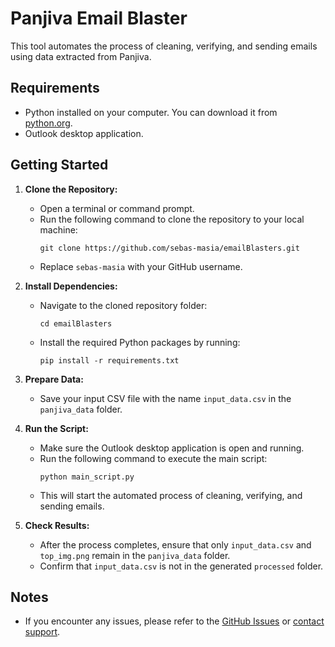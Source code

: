 # Panjiva Email Blaster

This tool automates the process of cleaning, verifying, and sending emails using data extracted from Panjiva.

## Requirements

- Python installed on your computer. You can download it from [python.org](https://www.python.org/downloads/).
- Outlook desktop application.

## Getting Started

1. **Clone the Repository:**
   - Open a terminal or command prompt.
   - Run the following command to clone the repository to your local machine:
     ```
     git clone https://github.com/sebas-masia/emailBlasters.git
     ```
   - Replace `sebas-masia` with your GitHub username.

2. **Install Dependencies:**
   - Navigate to the cloned repository folder:
     ```
     cd emailBlasters
     ```
   - Install the required Python packages by running:
     ```
     pip install -r requirements.txt
     ```

3. **Prepare Data:**
   - Save your input CSV file with the name `input_data.csv` in the `panjiva_data` folder.

4. **Run the Script:**
   - Make sure the Outlook desktop application is open and running.
   - Run the following command to execute the main script:
     ```
     python main_script.py
     ```
   - This will start the automated process of cleaning, verifying, and sending emails.

5. **Check Results:**
   - After the process completes, ensure that only `input_data.csv` and `top_img.png` remain in the `panjiva_data` folder.
   - Confirm that `input_data.csv` is not in the generated `processed` folder.

## Notes

- If you encounter any issues, please refer to the [GitHub Issues](https://github.com/sebas-masia/emailBlasters/issues) or [contact support](mailto:sebastianmasia@gmail.com).


